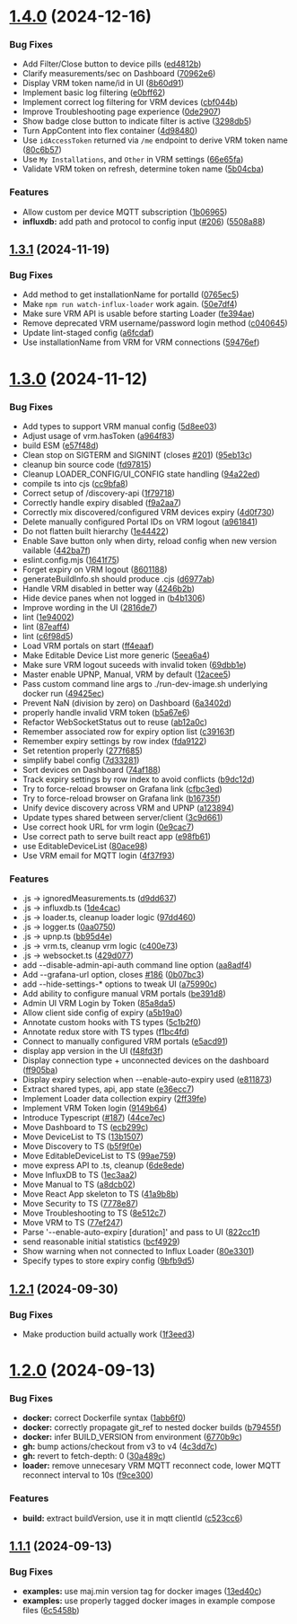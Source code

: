 # [1.4.0](https://github.com/victronenergy/venus-influx-loader/compare/1.3.1...1.4.0) (2024-12-16)


### Bug Fixes

* Add Filter/Close button to device pills ([ed4812b](https://github.com/victronenergy/venus-influx-loader/commit/ed4812beb8ac39ed18a3a22531059a9a1a5d53b7))
* Clarify measurements/sec on Dashboard ([70962e6](https://github.com/victronenergy/venus-influx-loader/commit/70962e6d1402b9af21891535f8af8d592ad50376))
* Display VRM token name/id in UI ([8b60d91](https://github.com/victronenergy/venus-influx-loader/commit/8b60d91205a1d43a39d316a45a8d7ff78439f0c3))
* Implement basic log filtering ([e0bff62](https://github.com/victronenergy/venus-influx-loader/commit/e0bff62b0a5d7c1d35c5a132be7d50327c03d254))
* Implement correct log filtering for VRM devices ([cbf044b](https://github.com/victronenergy/venus-influx-loader/commit/cbf044b7518eac668e00106bb553dd802aa2e2ab))
* Improve Troubleshooting page experience ([0de2907](https://github.com/victronenergy/venus-influx-loader/commit/0de290743b43ad66e36d3278c9f205a9624f1d00))
* Show badge close button to indicate filter is active ([3298db5](https://github.com/victronenergy/venus-influx-loader/commit/3298db5c723d9dff355ad8506f795f3c86fb94fd))
* Turn AppContent into flex container ([4d98480](https://github.com/victronenergy/venus-influx-loader/commit/4d98480a0e56cf5af17e1a1358e63e8dca02103f))
* Use `idAccessToken` returned via `/me` endpoint to derive VRM token name ([80c6b57](https://github.com/victronenergy/venus-influx-loader/commit/80c6b578147ebb4ae3299a132164b92752701fc2))
* Use `My Installations`, and `Other` in VRM settings ([66e65fa](https://github.com/victronenergy/venus-influx-loader/commit/66e65fa973d1ea8685cce2700937c1dc2dee548f))
* Validate VRM token on refresh, determine token name ([5b04cba](https://github.com/victronenergy/venus-influx-loader/commit/5b04cbaf92b52fa2f51dabcce9b52be116b1beb8))


### Features

* Allow custom per device MQTT subscription ([1b06965](https://github.com/victronenergy/venus-influx-loader/commit/1b0696562d0fb28e40030a30ee6467b3c39f161c))
* **influxdb:** add path and protocol to config input ([#206](https://github.com/victronenergy/venus-influx-loader/issues/206)) ([5508a88](https://github.com/victronenergy/venus-influx-loader/commit/5508a88c7944138c6040edfbbebbb5d40edd0b36))

## [1.3.1](https://github.com/victronenergy/venus-influx-loader/compare/1.3.0...1.3.1) (2024-11-19)


### Bug Fixes

* Add method to get installationName for portalId ([0765ec5](https://github.com/victronenergy/venus-influx-loader/commit/0765ec5b3c2743e0487c969457acb025833619fd))
* Make `npm run watch-influx-loader` work again. ([50e7df4](https://github.com/victronenergy/venus-influx-loader/commit/50e7df4d7bf1e38623d22d5ee01eef7795316bae))
* Make sure VRM API is usable before starting Loader ([fe394ae](https://github.com/victronenergy/venus-influx-loader/commit/fe394aeb5198184a4f5d990db7d263e1ab166b4b))
* Remove deprecated VRM username/password login method ([c040645](https://github.com/victronenergy/venus-influx-loader/commit/c04064596f28058ace4b2d35d8908b8179542247))
* Update lint-staged config ([a6fcdaf](https://github.com/victronenergy/venus-influx-loader/commit/a6fcdaf2709c3dc21ece3daafc56d48a50ebee24))
* Use installationName from VRM for VRM connections ([59476ef](https://github.com/victronenergy/venus-influx-loader/commit/59476ef758b11621957dec2d60618091341e4cd3))

# [1.3.0](https://github.com/victronenergy/venus-influx-loader/compare/1.2.1...1.3.0) (2024-11-12)


### Bug Fixes

* Add types to support VRM manual config ([5d8ee03](https://github.com/victronenergy/venus-influx-loader/commit/5d8ee03c795118a5353b1a2229e19271241a8156))
* Adjust usage of vrm.hasToken ([a964f83](https://github.com/victronenergy/venus-influx-loader/commit/a964f8373de4956aae4759ece7cce1398c811a8e))
* build ESM ([e57f48d](https://github.com/victronenergy/venus-influx-loader/commit/e57f48dbadc38289d1ccc649f0dcc554879e31d3))
* Clean stop on SIGTERM and SIGNINT (closes [#201](https://github.com/victronenergy/venus-influx-loader/issues/201)) ([95eb13c](https://github.com/victronenergy/venus-influx-loader/commit/95eb13c8f72a1272a312aeda77aad1c3e8873f30))
* cleanup bin source code ([fd97815](https://github.com/victronenergy/venus-influx-loader/commit/fd978153306874a3502ae8f0856cca3ceae4197c))
* Cleanup LOADER_CONFIG/UI_CONFIG state handling ([94a22ed](https://github.com/victronenergy/venus-influx-loader/commit/94a22ed81882f3bff6baf2df6a6e1df002aaa332))
* compile ts into cjs ([cc9bfa8](https://github.com/victronenergy/venus-influx-loader/commit/cc9bfa8d958a096974f815e5a420202235b83d41))
* Correct setup of /discovery-api ([1f79718](https://github.com/victronenergy/venus-influx-loader/commit/1f79718ebae6eb7ba45a7fbe37f78c07251bc65c))
* Correctly handle expiry disabled ([f9a2aa7](https://github.com/victronenergy/venus-influx-loader/commit/f9a2aa7326f4c5ce5723eba8e78ceb60d5a5e17a))
* Correctly mix discovered/configured VRM devices expiry ([4d0f730](https://github.com/victronenergy/venus-influx-loader/commit/4d0f730b899787904cfcbd0cc2fd18b258c4cb14))
* Delete manually configured Portal IDs on VRM logout ([a961841](https://github.com/victronenergy/venus-influx-loader/commit/a961841c7e438ba563e38731079829c0b411a92a))
* Do not flatten built hierarchy ([1e44422](https://github.com/victronenergy/venus-influx-loader/commit/1e44422401873dc4216213dd9330c5122be359d8))
* Enable Save button only when dirty, reload config when new version vailable ([442ba7f](https://github.com/victronenergy/venus-influx-loader/commit/442ba7f2706e449122ce877a78b283ed27d21bb6))
* eslint.config.mjs ([1641f75](https://github.com/victronenergy/venus-influx-loader/commit/1641f7544ab2754b05bf7ccdf4880ba1ea31683f))
* Forget expiry on VRM logout ([8601188](https://github.com/victronenergy/venus-influx-loader/commit/8601188b49a941bf9e53dbb50d86423c402b35e0))
* generateBuildInfo.sh should produce .cjs ([d6977ab](https://github.com/victronenergy/venus-influx-loader/commit/d6977ab40c9dccaf4dd5e59f3140bb8f5e49699e))
* Handle VRM disabled in better way ([4246b2b](https://github.com/victronenergy/venus-influx-loader/commit/4246b2be024917035a9dfd469a3518a293d9f2b0))
* Hide device panes when not logged in ([b4b1306](https://github.com/victronenergy/venus-influx-loader/commit/b4b1306013a6f324cf5006a5a65cc3fa5d318b8b))
* Improve wording in the UI ([2816de7](https://github.com/victronenergy/venus-influx-loader/commit/2816de74f2d50ca6d17b06533253b43c3f96d877))
* lint ([1e94002](https://github.com/victronenergy/venus-influx-loader/commit/1e94002ce1998a92004c9b7d618ee1e35b2850f0))
* lint ([87eaff4](https://github.com/victronenergy/venus-influx-loader/commit/87eaff45b41c0b0404f3b7ce14fa89616b7a5ee9))
* lint ([c6f98d5](https://github.com/victronenergy/venus-influx-loader/commit/c6f98d53c241584d6dd96f99eafe278c8783f8de))
* Load VRM portals on start ([ff4eaaf](https://github.com/victronenergy/venus-influx-loader/commit/ff4eaaf36290a110430b2a128764a06eb518ed42))
* Make Editable Device List more generic ([5eea6a4](https://github.com/victronenergy/venus-influx-loader/commit/5eea6a4ee21ed67218e9fd28177f78e69f4b7cbf))
* Make sure VRM logout suceeds with invalid token ([69dbb1e](https://github.com/victronenergy/venus-influx-loader/commit/69dbb1e268bbfb14b6d158ef0e490c3c8f293bad))
* Master enable UPNP, Manual, VRM by default ([12acee5](https://github.com/victronenergy/venus-influx-loader/commit/12acee501d2274f4cc4de5b10e4b21f6ee7c6ef4))
* Pass custom command line args to ./run-dev-image.sh underlying docker run ([49425ec](https://github.com/victronenergy/venus-influx-loader/commit/49425ecf0b59ff4c0adb4c606e0acbdb79bec7b8))
* Prevent NaN (division by zero) on Dashboard ([6a3402d](https://github.com/victronenergy/venus-influx-loader/commit/6a3402d5351429776ec9614f979a56e33efbc962))
* properly handle invalid VRM token ([b5a67e6](https://github.com/victronenergy/venus-influx-loader/commit/b5a67e6f67715e4258e720e0a90eb8f9e91f9b37))
* Refactor WebSocketStatus out to reuse ([ab12a0c](https://github.com/victronenergy/venus-influx-loader/commit/ab12a0c646b23cd3d5446b8359243c3a3147e2bb))
* Remember associated row for expiry option list ([c39163f](https://github.com/victronenergy/venus-influx-loader/commit/c39163fde8fb92d126176c1f1eb3887ef8108c96))
* Remember expiry settings by row index ([fda9122](https://github.com/victronenergy/venus-influx-loader/commit/fda91220e0e8d09a57734ae88184c2b1d0b7c3cd))
* Set retention properly ([277f685](https://github.com/victronenergy/venus-influx-loader/commit/277f6859b218597e5413ce762155b28dcde11df0))
* simplify babel config ([7d33281](https://github.com/victronenergy/venus-influx-loader/commit/7d332814bb209376c427f6e3f1875a95e53ea208))
* Sort devices on Dashboard ([74af188](https://github.com/victronenergy/venus-influx-loader/commit/74af188fe0a0d0b5f657a675497eedc4d39418a3))
* Track expiry settings by row index to avoid conflicts ([b9dc12d](https://github.com/victronenergy/venus-influx-loader/commit/b9dc12dae63459aa08017e30fd62b8125374400e))
* Try to force-reload browser on Grafana link ([cfbc3ed](https://github.com/victronenergy/venus-influx-loader/commit/cfbc3ed66fec58cd4bca33be42178619245d3b97))
* Try to force-reload browser on Grafana link ([b16735f](https://github.com/victronenergy/venus-influx-loader/commit/b16735fb810c301b7a56ce86402f3f4760d6ac9c))
* Unify device discovery across VRM and UPNP ([a123894](https://github.com/victronenergy/venus-influx-loader/commit/a123894ea2703865343146e3b1df6f696374bb4a))
* Update types shared between server/client ([3c9d661](https://github.com/victronenergy/venus-influx-loader/commit/3c9d6610e2eadfea272504e6ab5a422e40341291))
* Use correct hook URL for vrm login ([0e9cac7](https://github.com/victronenergy/venus-influx-loader/commit/0e9cac7f1858727e5c98fc69121145239fd7d18b))
* Use correct path to serve built react app ([e98fb61](https://github.com/victronenergy/venus-influx-loader/commit/e98fb614d91f225b3862f8937a5b96fe402891ee))
* use EditableDeviceList ([80ace98](https://github.com/victronenergy/venus-influx-loader/commit/80ace98a0089d047aaaeeab9771baa337117602d))
* Use VRM email for MQTT login ([4f37f93](https://github.com/victronenergy/venus-influx-loader/commit/4f37f93c6b1ff9d601e13c34d5bf862258692c03))


### Features

* .js -> ignoredMeasurements.ts ([d9dd637](https://github.com/victronenergy/venus-influx-loader/commit/d9dd6374f982a71edb649a4c8a98c5f77e6e4605))
* .js -> influxdb.ts ([1de4cac](https://github.com/victronenergy/venus-influx-loader/commit/1de4cac08a3c643c1e9f13e1b0dedb814f8164a0))
* .js -> loader.ts, cleanup loader logic ([97dd460](https://github.com/victronenergy/venus-influx-loader/commit/97dd460f562f12bc983d0a3e275cdcbb4a0b881d))
* .js -> logger.ts ([0aa0750](https://github.com/victronenergy/venus-influx-loader/commit/0aa075015eb72184a1cddf521b9ceb48639f8a98))
* .js -> upnp.ts ([bb95d4e](https://github.com/victronenergy/venus-influx-loader/commit/bb95d4e23a65a9bdbcf170e349aa760208ae4989))
* .js -> vrm.ts, cleanup vrm logic ([c400e73](https://github.com/victronenergy/venus-influx-loader/commit/c400e73dae5b8bfc313d36e13bb7f1c42ceab112))
* .js -> websocket.ts ([429d077](https://github.com/victronenergy/venus-influx-loader/commit/429d077288fe6ee29ee2cfba11bc17cc1f7cb0e7))
* add --disable-admin-api-auth command line option ([aa8adf4](https://github.com/victronenergy/venus-influx-loader/commit/aa8adf4f09353cd253b2e7323f6af991fcff0a81))
* Add --grafana-url option, closes [#186](https://github.com/victronenergy/venus-influx-loader/issues/186) ([0b07bc3](https://github.com/victronenergy/venus-influx-loader/commit/0b07bc34f756d3f8e366f359e396d3560a61dc0e))
* add --hide-settings-* options to tweak UI ([a75990c](https://github.com/victronenergy/venus-influx-loader/commit/a75990cedfe008bd70c1a0892573f16e3ec17c0f))
* Add ability to configure manual VRM portals ([be391d8](https://github.com/victronenergy/venus-influx-loader/commit/be391d8dfef4c079260fee0a78468e35e4a2ab6c))
* Admin UI VRM Login by Token ([85a8da5](https://github.com/victronenergy/venus-influx-loader/commit/85a8da53da10488d92938632cc54273f48f6b8f3))
* Allow client side config of expiry ([a5b19a0](https://github.com/victronenergy/venus-influx-loader/commit/a5b19a0dee768e475fb94e6513fc8e8116895376))
* Annotate custom hooks with TS types ([5c1b2f0](https://github.com/victronenergy/venus-influx-loader/commit/5c1b2f07c3628eb052aa10b325cde1c76c1f19e1))
* Annotate redux store with TS types ([f1bc4fd](https://github.com/victronenergy/venus-influx-loader/commit/f1bc4fd197da7909ecea60e81b11d0f42d81e0cb))
* Connect to manually configured VRM portals ([e5acd91](https://github.com/victronenergy/venus-influx-loader/commit/e5acd91b60fffe16ecf5f96906b10a185f640df4))
* display app version in the UI ([f48fd3f](https://github.com/victronenergy/venus-influx-loader/commit/f48fd3f967d170271b896839429ed4274426bd1e))
* Display connection type + unconnected devices on the dashboard ([ff905ba](https://github.com/victronenergy/venus-influx-loader/commit/ff905baafefd761f5a6c58fabe6fbc76e674b5bb))
* Display expiry selection when --enable-auto-expiry used ([e811873](https://github.com/victronenergy/venus-influx-loader/commit/e8118736c87b54236b8e03342b81278c2bf43e14))
* Extract shared types, api, app state ([e36ecc7](https://github.com/victronenergy/venus-influx-loader/commit/e36ecc700d305707714bc98a4b2ca4caabb1f617))
* Implement Loader data collection expiry ([2ff39fe](https://github.com/victronenergy/venus-influx-loader/commit/2ff39febd3cbc8b804bede536a4a250983573fab))
* Implement VRM Token login ([9149b64](https://github.com/victronenergy/venus-influx-loader/commit/9149b645c57b0b5ba9d96f6e6cdc961b512baced))
* Introduce Typescript ([#187](https://github.com/victronenergy/venus-influx-loader/issues/187)) ([44ce7ec](https://github.com/victronenergy/venus-influx-loader/commit/44ce7ec5b0e82d48a4060250340202c17ffd1b8b))
* Move Dashboard to TS ([ecb299c](https://github.com/victronenergy/venus-influx-loader/commit/ecb299c1cc52385c2613de205ec7d7508b98a310))
* Move DeviceList to TS ([13b1507](https://github.com/victronenergy/venus-influx-loader/commit/13b1507552022d1a82db23c7eaf576004c170222))
* Move Discovery to TS ([b5f9f0e](https://github.com/victronenergy/venus-influx-loader/commit/b5f9f0efe22dabca304727e840cb91b3265a2dee))
* Move EditableDeviceList to TS ([99ae759](https://github.com/victronenergy/venus-influx-loader/commit/99ae75965135bb0f73c02a22921f4cde11f0c02a))
* move express API to .ts, cleanup ([6de8ede](https://github.com/victronenergy/venus-influx-loader/commit/6de8ede376125ed72f0ee357606c2f31e50ffc5d))
* Move InfluxDB to TS ([1ec3aa2](https://github.com/victronenergy/venus-influx-loader/commit/1ec3aa25d00f3532f28ddf1573afba21e7ea2827))
* Move Manual to TS ([a8dcb02](https://github.com/victronenergy/venus-influx-loader/commit/a8dcb026c29adba60abae8b00e8ead6c4b1c55a2))
* Move React App skeleton to TS ([41a9b8b](https://github.com/victronenergy/venus-influx-loader/commit/41a9b8bbd035a40ca936c45f3706fd4e1d6c67c1))
* Move Security to TS ([7778e87](https://github.com/victronenergy/venus-influx-loader/commit/7778e8734861d7efa3bc2db6e93bb3b242686f97))
* Move Troubleshooting to TS ([8e512c7](https://github.com/victronenergy/venus-influx-loader/commit/8e512c7d6b69aafb565158f60b0ccc729c759379))
* Move VRM to TS ([77ef247](https://github.com/victronenergy/venus-influx-loader/commit/77ef2475c7b6bf7eeec54f3e2abcbebc3e2913f1))
* Parse '--enable-auto-expiry [duration]' and pass to UI ([822cc1f](https://github.com/victronenergy/venus-influx-loader/commit/822cc1fe6c2c1759a204acf0c39849e6ad3fddbd))
* send reasonable initial statistics ([bcf4929](https://github.com/victronenergy/venus-influx-loader/commit/bcf492901975f960d3823aec8d422d86e8dccfd2))
* Show warning when not connected to Influx Loader ([80e3301](https://github.com/victronenergy/venus-influx-loader/commit/80e3301cdeb905df78c21ec3215ec1bdf4683b42))
* Specify types to store expiry config ([9bfb9d5](https://github.com/victronenergy/venus-influx-loader/commit/9bfb9d5fc9a1e7c2eaea9fa609f5007d57959a07))

## [1.2.1](https://github.com/victronenergy/venus-influx-loader/compare/1.2.0...1.2.1) (2024-09-30)


### Bug Fixes

* Make production build actually work ([1f3eed3](https://github.com/victronenergy/venus-influx-loader/commit/1f3eed354b7d91b89858091973b9e5dc6d9c85bc))

# [1.2.0](https://github.com/victronenergy/venus-influx-loader/compare/1.1.0...1.2.0) (2024-09-13)


### Bug Fixes

* **docker:** correct Dockerfile syntax ([1abb6f0](https://github.com/victronenergy/venus-influx-loader/commit/1abb6f0ee5fb5695b4d10faa56a2988d2ecb3773))
* **docker:** correctly propagate git_ref to nested docker builds ([b79455f](https://github.com/victronenergy/venus-influx-loader/commit/b79455fcf87f8ca3b40d0e84df0d279c44054d10))
* **docker:** infer BUILD_VERSION from environment ([6770b9c](https://github.com/victronenergy/venus-influx-loader/commit/6770b9c9b199cf77609f9f75e5e149f5d752ca41))
* **gh:** bump actions/checkout from v3 to v4 ([4c3dd7c](https://github.com/victronenergy/venus-influx-loader/commit/4c3dd7c7f3cd576098d11ef6516a5ba4584a0a4a))
* **gh:** revert to fetch-depth: 0 ([30a489c](https://github.com/victronenergy/venus-influx-loader/commit/30a489c956076e5c63bea1ec82485aa2983acc2a))
* **loader:** remove unnecesary VRM MQTT reconnect code, lower MQTT reconnect interval to 10s ([f9ce300](https://github.com/victronenergy/venus-influx-loader/commit/f9ce300f5141801198ca55af72e4e7df48065179))


### Features

* **build:** extract buildVersion, use it in mqtt clientId ([c523cc6](https://github.com/victronenergy/venus-influx-loader/commit/c523cc6ca31e15ac26001e34915fd58fafeca408))

## [1.1.1](https://github.com/victronenergy/venus-grafana/compare/1.1.0...1.1.1) (2024-09-13)


### Bug Fixes

* **examples:** use maj.min version tag for docker images ([13ed40c](https://github.com/victronenergy/venus-grafana/commit/13ed40cf3b034a3d7288d6b62c3fe121184b0713))
* **examples:** use properly tagged docker images in example compose files ([6c5458b](https://github.com/victronenergy/venus-grafana/commit/6c5458b435e43acda554a8cad8efa62e264c3775))
